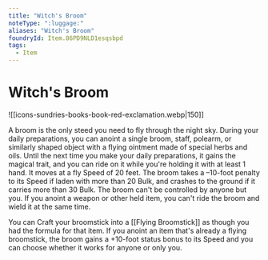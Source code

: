 ```yaml
---
title: "Witch's Broom"
noteType: ":luggage:"
aliases: "Witch's Broom"
foundryId: Item.86PD9NLD1esqsbpd
tags:
  - Item
---
```


# Witch's Broom
![[icons-sundries-books-book-red-exclamation.webp|150]]

A broom is the only steed you need to fly through the night sky. During your daily preparations, you can anoint a single broom, staff, polearm, or similarly shaped object with a flying ointment made of special herbs and oils. Until the next time you make your daily preparations, it gains the magical trait, and you can ride on it while you're holding it with at least 1 hand. It moves at a fly Speed of 20 feet. The broom takes a –10-foot penalty to its Speed if laden with more than 20 Bulk, and crashes to the ground if it carries more than 30 Bulk. The broom can't be controlled by anyone but you. If you anoint a weapon or other held item, you can't ride the broom and wield it at the same time.

You can Craft your broomstick into a [[Flying Broomstick]] as though you had the formula for that item. If you anoint an item that's already a flying broomstick, the broom gains a +10-foot status bonus to its Speed and you can choose whether it works for anyone or only you.

